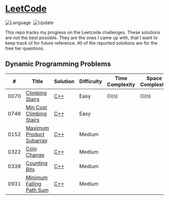 # [LeetCode](https://leetcode.com/problemset/all/)

![Language](https://img.shields.io/badge/language-C++11-orange.svg)&nbsp;
![Update](https://img.shields.io/badge/update-daily-green.svg)&nbsp;

This repo tracks my progress on the Leetcode challenges. These solutions are not the best possible. They are the ones I came up with, that I want to keep track of for future reference. All of the reported solutions are for the free tier questions.


## Dynamic Programming Problems
|  #  | Title |  Solution | Difficulty | Time Complexity | Space Complexity |
|-----| ----- | --------- | ---------- | --------------- | --------------- |
0070 | [Climbing Stairs](https://leetcode.com/problems/climbing-stairs/) | [C++](./climbing-stairs/source.cpp) | Easy | O(n) | O(n) |||
0746 | [Min Cost Climbing Stairs](https://leetcode.com/problems/min-cost-climbing-stairs/)  | [C++](./min-cost-climbing-stairs/source.cpp) | Easy | |||
0152 | [Maximum Product Subarray](https://leetcode.com/problems/maximum-product-subarray/) | [C++](./maximum-product-subarray/source.cpp) | Medium | |||
0322 | [Coin Change](https://leetcode.com/problems/coin-change/) | [C++](./coin-change/source.cpp) | Medium | |||
0338 | [Counting Bits](https://leetcode.com/problems/counting-bits/) | [C++](./counting-bits/source.cpp) | Medium | |||
0931 | [Minimum Falling Path Sum](https://leetcode.com/problems/minimum-falling-path-sum/) | [C++](./minimum-falling-path-sum/source.cpp) | Medium | |||

